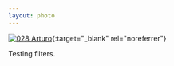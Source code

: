 ```yaml
---
layout: photo
---
```


[![028 Arturo](https://c1.staticflickr.com/1/462/19217476653_9282fa3d95_c.jpg)](https://www.flickr.com/photos/131440297@N08/19217476653/){:target="_blank" rel="noreferrer"}

Testing filters.
